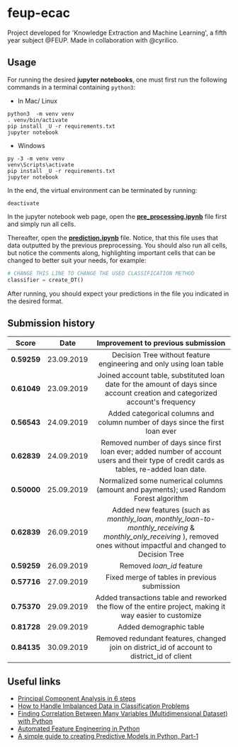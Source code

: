 # feup-ecac
Project developed for 'Knowledge Extraction and Machine Learning', a fifth year subject @FEUP. Made in collaboration with @cyrilico.

## Usage

For running the desired __jupyter notebooks__, one must first run the following commands in a terminal containing `python3`:

* In Mac/ Linux
```shell
python3  -m venv venv
. venv/bin/activate
pip install _U -r requirements.txt
jupyter notebook
```

* Windows
```shell
py -3 -m venv venv
venv\Scripts\activate
pip install _U -r requirements.txt
jupyter notebook
```

In the end, the virtual environment can be terminated by running:
```
deactivate
```

In the jupyter notebook web page, open the [__pre_processing.ipynb__](https://github.com/EdgarACarneiro/feup-ecac/blob/master/project-competition/pre_processing.ipynb) file first and simply run all cells.

Thereafter, open the [__prediction.ipynb__](https://github.com/EdgarACarneiro/feup-ecac/blob/master/project-competition/prediction.ipynb) file. Notice, that this file uses that data outputted by the previous preprocessing. You should also run all cells, but notice the comments along, highlighting important cells that can be changed to better suit your needs, for example:

```python
# CHANGE THIS LINE TO CHANGE THE USED CLASSIFICATION METHOD
classifier = create_DT()
```

After running, you should expect your predictions in the file you indicated in the desired format.

## Submission history

| __Score__ | __Date__ | __Improvement to previous submission__ |
|:-:|:-:|:-:|
| __0.59259__ | 23.09.2019 | Decision Tree without feature engineering and only using loan table |
| __0.61049__ | 23.09.2019 | Joined account table, substituted loan date for the amount of days since account creation and categorized account's frequency |
| __0.56543__ | 24.09.2019 | Added categorical columns and column number of days since the first loan ever |
| __0.62839__ | 24.09.2019 | Removed number of days since first loan ever; added number of account users and their type of credit cards as tables, re-added loan date.
| __0.50000__ | 25.09.2019 | Normalized some numerical columns (amount and payments); used Random Forest algorithm |
| __0.62839__ | 26.09.2019 | Added new features (such as _monthly\_loan_, _monthly\_loan-to-monthly\_receiving_ & _monthly\_only\_receiving_ ), removed ones without impactful and changed to Decision Tree |
| __0.59259__ | 26.09.2019 | Removed _loan\_id_ feature |
| __0.57716__ | 27.09.2019 | Fixed merge of tables in previous submission |
| __0.75370__ | 29.09.2019 | Added transactions table and reworked the flow of the entire project, making it way easier to customize |
| __0.81728__ | 29.09.2019 | Added demographic table |
| __0.84135__ | 30.09.2019 | Removed redundant features, changed join on district_id of account to district_id of client |

## Useful links
* [Principal Component Analysis in 6 steps](https://coolstatsblog.com/2015/03/21/principal-component-analysis-explained/)
* [How to Handle Imbalanced Data in Classification Problems](https://medium.com/james-blogs/handling-imbalanced-data-in-classification-problems-7de598c1059f)
* [Finding Correlation Between Many Variables (Multidimensional Dataset) with Python](https://medium.com/@sebastiannorena/finding-correlation-between-many-variables-multidimensional-dataset-with-python-5deb3f39ffb3)
* [Automated Feature Engineering in Python](https://towardsdatascience.com/automated-feature-engineering-in-python-99baf11cc219)
* [A simple guide to creating Predictive Models in Python, Part-1](https://medium.com/datadriveninvestor/a-simple-guide-to-creating-predictive-models-in-python-part-1-8e3ddc3d7008)